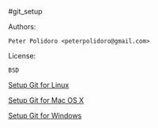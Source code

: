 #git_setup

Authors:

    Peter Polidoro <peterpolidoro@gmail.com>

License:

    BSD

[Setup Git for Linux](./GIT_SETUP_LINUX.md)

[Setup Git for Mac OS X](./GIT_SETUP_MAC_OS_X.md)

[Setup Git for Windows](./GIT_SETUP_WINDOWS.md)
